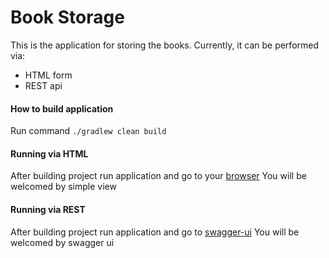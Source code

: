# Book Storage 

This is the application for storing the books. Currently, it can be performed via:
* HTML form
* REST api


#### How to build application

Run command `./gradlew clean build`

#### Running via HTML
After building project run application and go to  your [browser](localhost:8080/)
You will be welcomed by simple view

#### Running via REST
After building project run application and go to [swagger-ui](localhost:8080/swagger-ui.html)
You will be welcomed by swagger ui 
